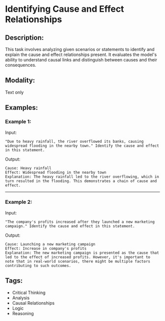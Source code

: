 # Identifying Cause and Effect Relationships

## Description:
This task involves analyzing given scenarios or statements to identify and explain the cause and effect relationships present. It evaluates the model's ability to understand causal links and distinguish between causes and their consequences.

## Modality:
Text only

## Examples:

### Example 1:

Input:

```
"Due to heavy rainfall, the river overflowed its banks, causing widespread flooding in the nearby town." Identify the cause and effect in this statement.
```

Output:

```
Cause: Heavy rainfall
Effect: Widespread flooding in the nearby town
Explanation: The heavy rainfall led to the river overflowing, which in turn resulted in the flooding. This demonstrates a chain of cause and effect.
```

---

### Example 2:

Input:

```
"The company's profits increased after they launched a new marketing campaign." Identify the cause and effect in this statement.
```

Output:

```
Cause: Launching a new marketing campaign
Effect: Increase in company's profits
Explanation: The new marketing campaign is presented as the cause that led to the effect of increased profits. However, it's important to note that in real-world scenarios, there might be multiple factors contributing to such outcomes.
```

## Tags:
- Critical Thinking
- Analysis
- Causal Relationships
- Logic
- Reasoning
